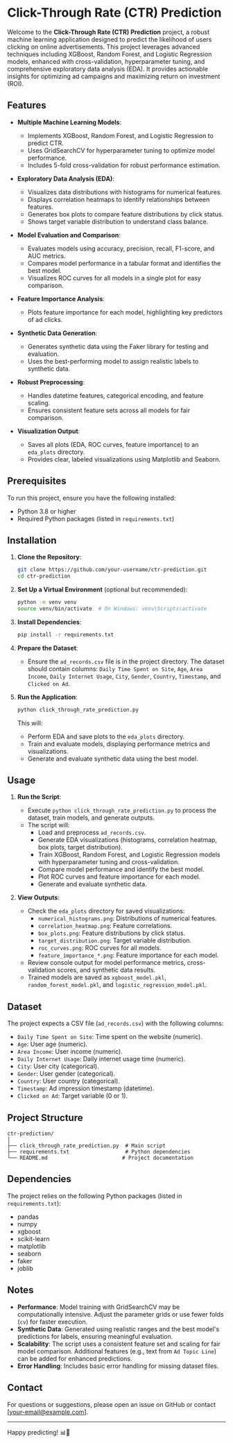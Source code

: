 # Click-Through Rate (CTR) Prediction

Welcome to the **Click-Through Rate (CTR) Prediction** project, a robust machine learning application designed to predict the likelihood of users clicking on online advertisements. This project leverages advanced techniques including XGBoost, Random Forest, and Logistic Regression models, enhanced with cross-validation, hyperparameter tuning, and comprehensive exploratory data analysis (EDA). It provides actionable insights for optimizing ad campaigns and maximizing return on investment (ROI).

## Features

- **Multiple Machine Learning Models**:
  - Implements XGBoost, Random Forest, and Logistic Regression to predict CTR.
  - Uses GridSearchCV for hyperparameter tuning to optimize model performance.
  - Includes 5-fold cross-validation for robust performance estimation.

- **Exploratory Data Analysis (EDA)**:
  - Visualizes data distributions with histograms for numerical features.
  - Displays correlation heatmaps to identify relationships between features.
  - Generates box plots to compare feature distributions by click status.
  - Shows target variable distribution to understand class balance.

- **Model Evaluation and Comparison**:
  - Evaluates models using accuracy, precision, recall, F1-score, and AUC metrics.
  - Compares model performance in a tabular format and identifies the best model.
  - Visualizes ROC curves for all models in a single plot for easy comparison.

- **Feature Importance Analysis**:
  - Plots feature importance for each model, highlighting key predictors of ad clicks.

- **Synthetic Data Generation**:
  - Generates synthetic data using the Faker library for testing and evaluation.
  - Uses the best-performing model to assign realistic labels to synthetic data.

- **Robust Preprocessing**:
  - Handles datetime features, categorical encoding, and feature scaling.
  - Ensures consistent feature sets across all models for fair comparison.

- **Visualization Output**:
  - Saves all plots (EDA, ROC curves, feature importance) to an `eda_plots` directory.
  - Provides clear, labeled visualizations using Matplotlib and Seaborn.

## Prerequisites

To run this project, ensure you have the following installed:

- Python 3.8 or higher
- Required Python packages (listed in `requirements.txt`)

## Installation

1. **Clone the Repository**:
   ```bash
   git clone https://github.com/your-username/ctr-prediction.git
   cd ctr-prediction
   ```

2. **Set Up a Virtual Environment** (optional but recommended):
   ```bash
   python -m venv venv
   source venv/bin/activate  # On Windows: venv\Scripts\activate
   ```

3. **Install Dependencies**:
   ```bash
   pip install -r requirements.txt
   ```

4. **Prepare the Dataset**:
   - Ensure the `ad_records.csv` file is in the project directory. The dataset should contain columns: `Daily Time Spent on Site`, `Age`, `Area Income`, `Daily Internet Usage`, `City`, `Gender`, `Country`, `Timestamp`, and `Clicked on Ad`.

5. **Run the Application**:
   ```bash
   python click_through_rate_prediction.py
   ```

   This will:
   - Perform EDA and save plots to the `eda_plots` directory.
   - Train and evaluate models, displaying performance metrics and visualizations.
   - Generate and evaluate synthetic data using the best model.

## Usage

1. **Run the Script**:
   - Execute `python click_through_rate_prediction.py` to process the dataset, train models, and generate outputs.
   - The script will:
     - Load and preprocess `ad_records.csv`.
     - Generate EDA visualizations (histograms, correlation heatmap, box plots, target distribution).
     - Train XGBoost, Random Forest, and Logistic Regression models with hyperparameter tuning and cross-validation.
     - Compare model performance and identify the best model.
     - Plot ROC curves and feature importance for each model.
     - Generate and evaluate synthetic data.

2. **View Outputs**:
   - Check the `eda_plots` directory for saved visualizations:
     - `numerical_histograms.png`: Distributions of numerical features.
     - `correlation_heatmap.png`: Feature correlations.
     - `box_plots.png`: Feature distributions by click status.
     - `target_distribution.png`: Target variable distribution.
     - `roc_curves.png`: ROC curves for all models.
     - `feature_importance_*.png`: Feature importance for each model.
   - Review console output for model performance metrics, cross-validation scores, and synthetic data results.
   - Trained models are saved as `xgboost_model.pkl`, `random_forest_model.pkl`, and `logistic_regression_model.pkl`.

## Dataset

The project expects a CSV file (`ad_records.csv`) with the following columns:
- `Daily Time Spent on Site`: Time spent on the website (numeric).
- `Age`: User age (numeric).
- `Area Income`: User income (numeric).
- `Daily Internet Usage`: Daily internet usage time (numeric).
- `City`: User city (categorical).
- `Gender`: User gender (categorical).
- `Country`: User country (categorical).
- `Timestamp`: Ad impression timestamp (datetime).
- `Clicked on Ad`: Target variable (0 or 1).

## Project Structure

```
ctr-prediction/
│
├── click_through_rate_prediction.py  # Main script
├── requirements.txt                  # Python dependencies
└── README.md                        # Project documentation
```

## Dependencies

The project relies on the following Python packages (listed in `requirements.txt`):
- pandas
- numpy
- xgboost
- scikit-learn
- matplotlib
- seaborn
- faker
- joblib

## Notes

- **Performance**: Model training with GridSearchCV may be computationally intensive. Adjust the parameter grids or use fewer folds (`cv`) for faster execution.
- **Synthetic Data**: Generated using realistic ranges and the best model's predictions for labels, ensuring meaningful evaluation.
- **Scalability**: The script uses a consistent feature set and scaling for fair model comparison. Additional features (e.g., text from `Ad Topic Line`) can be added for enhanced predictions.
- **Error Handling**: Includes basic error handling for missing dataset files.


## Contact

For questions or suggestions, please open an issue on GitHub or contact [your-email@example.com].

---

Happy predicting! 📊🚀
